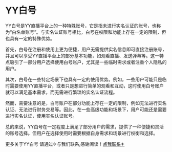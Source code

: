 # YY白号

YY白号是YY直播平台上的一种特殊账号，它是指未进行实名认证的账号，也称为“白名单账号”。与实名认证账号相比，白号在权限和功能上存在一定的限制，但也具有一定的特殊优势。

首先，白号在注册和使用上更为便捷，用户无需提供实名信息即可直接注册账号，并且可以享受YY直播平台上的部分基本功能，如观看直播、发送弹幕等。这一特点吸引了一部分用户选择使用白号账户，尤其是一些临时需求或者注重个人隐私的用户。

其次，白号在一些特定场景下也具有一定的使用优势。例如，一些用户可能只是临时需要使用YY直播平台，或者只是想进行简单的观看和互动，这时使用白号账户就可以满足基本需求，而无需进行繁琐的实名认证流程。

然而，需要注意的是，白号账户在部分功能上存在一定的限制，例如无法进行实名认证、无法进行财务交易等。因此，在一些高级功能和场景下，用户可能还是需要进行实名认证，使用实名认证账号。

总的来说，YY白号在一定程度上满足了部分用户的需求，提供了一种便捷和灵活的账号选择。但用户在选择使用时需要根据自身需求和场景进行权衡和选择。

更多关于YY白号 请通过✈与我们联系,感谢阅读！[点我联系✈](https://www.k02.cc)